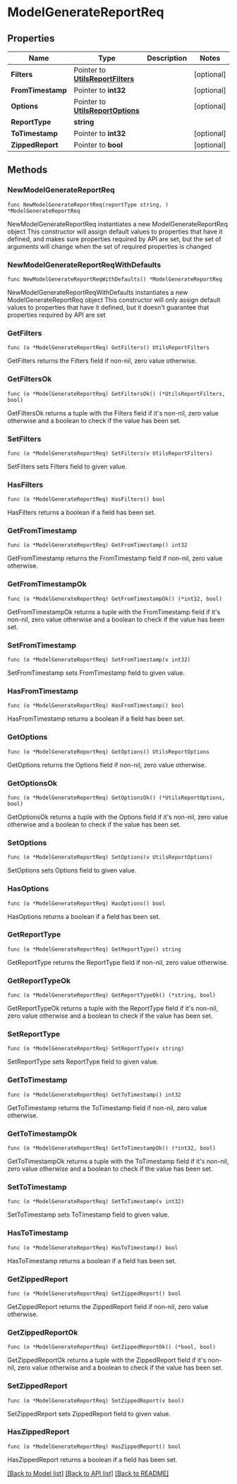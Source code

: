 # ModelGenerateReportReq

## Properties

Name | Type | Description | Notes
------------ | ------------- | ------------- | -------------
**Filters** | Pointer to [**UtilsReportFilters**](UtilsReportFilters.md) |  | [optional] 
**FromTimestamp** | Pointer to **int32** |  | [optional] 
**Options** | Pointer to [**UtilsReportOptions**](UtilsReportOptions.md) |  | [optional] 
**ReportType** | **string** |  | 
**ToTimestamp** | Pointer to **int32** |  | [optional] 
**ZippedReport** | Pointer to **bool** |  | [optional] 

## Methods

### NewModelGenerateReportReq

`func NewModelGenerateReportReq(reportType string, ) *ModelGenerateReportReq`

NewModelGenerateReportReq instantiates a new ModelGenerateReportReq object
This constructor will assign default values to properties that have it defined,
and makes sure properties required by API are set, but the set of arguments
will change when the set of required properties is changed

### NewModelGenerateReportReqWithDefaults

`func NewModelGenerateReportReqWithDefaults() *ModelGenerateReportReq`

NewModelGenerateReportReqWithDefaults instantiates a new ModelGenerateReportReq object
This constructor will only assign default values to properties that have it defined,
but it doesn't guarantee that properties required by API are set

### GetFilters

`func (o *ModelGenerateReportReq) GetFilters() UtilsReportFilters`

GetFilters returns the Filters field if non-nil, zero value otherwise.

### GetFiltersOk

`func (o *ModelGenerateReportReq) GetFiltersOk() (*UtilsReportFilters, bool)`

GetFiltersOk returns a tuple with the Filters field if it's non-nil, zero value otherwise
and a boolean to check if the value has been set.

### SetFilters

`func (o *ModelGenerateReportReq) SetFilters(v UtilsReportFilters)`

SetFilters sets Filters field to given value.

### HasFilters

`func (o *ModelGenerateReportReq) HasFilters() bool`

HasFilters returns a boolean if a field has been set.

### GetFromTimestamp

`func (o *ModelGenerateReportReq) GetFromTimestamp() int32`

GetFromTimestamp returns the FromTimestamp field if non-nil, zero value otherwise.

### GetFromTimestampOk

`func (o *ModelGenerateReportReq) GetFromTimestampOk() (*int32, bool)`

GetFromTimestampOk returns a tuple with the FromTimestamp field if it's non-nil, zero value otherwise
and a boolean to check if the value has been set.

### SetFromTimestamp

`func (o *ModelGenerateReportReq) SetFromTimestamp(v int32)`

SetFromTimestamp sets FromTimestamp field to given value.

### HasFromTimestamp

`func (o *ModelGenerateReportReq) HasFromTimestamp() bool`

HasFromTimestamp returns a boolean if a field has been set.

### GetOptions

`func (o *ModelGenerateReportReq) GetOptions() UtilsReportOptions`

GetOptions returns the Options field if non-nil, zero value otherwise.

### GetOptionsOk

`func (o *ModelGenerateReportReq) GetOptionsOk() (*UtilsReportOptions, bool)`

GetOptionsOk returns a tuple with the Options field if it's non-nil, zero value otherwise
and a boolean to check if the value has been set.

### SetOptions

`func (o *ModelGenerateReportReq) SetOptions(v UtilsReportOptions)`

SetOptions sets Options field to given value.

### HasOptions

`func (o *ModelGenerateReportReq) HasOptions() bool`

HasOptions returns a boolean if a field has been set.

### GetReportType

`func (o *ModelGenerateReportReq) GetReportType() string`

GetReportType returns the ReportType field if non-nil, zero value otherwise.

### GetReportTypeOk

`func (o *ModelGenerateReportReq) GetReportTypeOk() (*string, bool)`

GetReportTypeOk returns a tuple with the ReportType field if it's non-nil, zero value otherwise
and a boolean to check if the value has been set.

### SetReportType

`func (o *ModelGenerateReportReq) SetReportType(v string)`

SetReportType sets ReportType field to given value.


### GetToTimestamp

`func (o *ModelGenerateReportReq) GetToTimestamp() int32`

GetToTimestamp returns the ToTimestamp field if non-nil, zero value otherwise.

### GetToTimestampOk

`func (o *ModelGenerateReportReq) GetToTimestampOk() (*int32, bool)`

GetToTimestampOk returns a tuple with the ToTimestamp field if it's non-nil, zero value otherwise
and a boolean to check if the value has been set.

### SetToTimestamp

`func (o *ModelGenerateReportReq) SetToTimestamp(v int32)`

SetToTimestamp sets ToTimestamp field to given value.

### HasToTimestamp

`func (o *ModelGenerateReportReq) HasToTimestamp() bool`

HasToTimestamp returns a boolean if a field has been set.

### GetZippedReport

`func (o *ModelGenerateReportReq) GetZippedReport() bool`

GetZippedReport returns the ZippedReport field if non-nil, zero value otherwise.

### GetZippedReportOk

`func (o *ModelGenerateReportReq) GetZippedReportOk() (*bool, bool)`

GetZippedReportOk returns a tuple with the ZippedReport field if it's non-nil, zero value otherwise
and a boolean to check if the value has been set.

### SetZippedReport

`func (o *ModelGenerateReportReq) SetZippedReport(v bool)`

SetZippedReport sets ZippedReport field to given value.

### HasZippedReport

`func (o *ModelGenerateReportReq) HasZippedReport() bool`

HasZippedReport returns a boolean if a field has been set.


[[Back to Model list]](../README.md#documentation-for-models) [[Back to API list]](../README.md#documentation-for-api-endpoints) [[Back to README]](../README.md)


